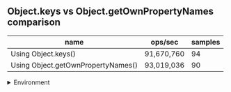 ## Object.keys vs Object.getOwnPropertyNames comparison

|name|ops/sec|samples|
|-|-|-|
|Using Object.keys()|91,670,760|94|
|Using Object.getOwnPropertyNames()|93,019,036|90|


<details>
<summary>Environment</summary>

* __Machine:__ linux x64 | 4 vCPUs | 15.6GB Mem
* __Run:__ Sun Mar 10 2024 15:54:28 GMT+0000 (Coordinated Universal Time)
</details>

<!--
{"environment":{"platform":"linux","arch":"x64","cpus":4,"totalMemory":15.606491088867188},"benchmarks":[{"name":"Using Object.keys()","opsSec":91670760.48426393,"samples":8},{"name":"Using Object.getOwnPropertyNames()","opsSec":93019036.19533639,"samples":7}]}-->
